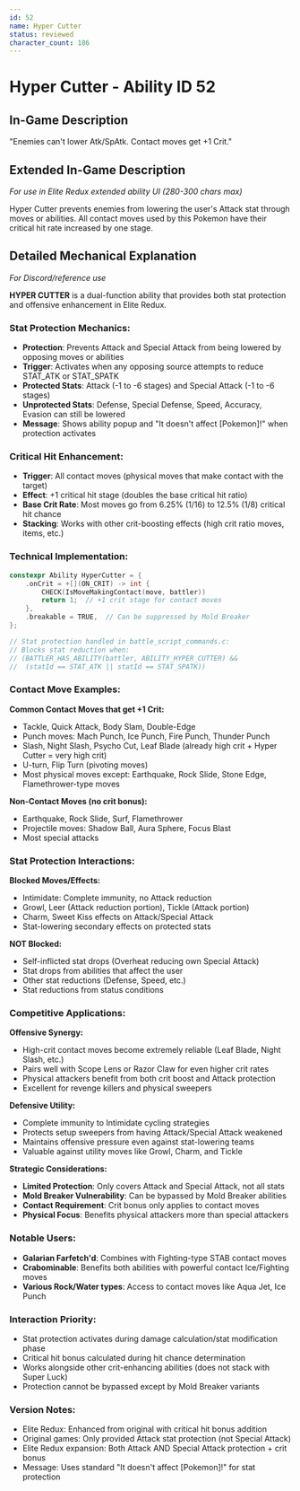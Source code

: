 ```yaml
---
id: 52
name: Hyper Cutter
status: reviewed
character_count: 186
---
```


# Hyper Cutter - Ability ID 52

## In-Game Description
"Enemies can't lower Atk/SpAtk. Contact moves get +1 Crit."

## Extended In-Game Description
*For use in Elite Redux extended ability UI (280-300 chars max)*

Hyper Cutter prevents enemies from lowering the user's Attack stat through moves or abilities. All contact moves used by this Pokemon have their critical hit rate increased by one stage.

## Detailed Mechanical Explanation
*For Discord/reference use*

**HYPER CUTTER** is a dual-function ability that provides both stat protection and offensive enhancement in Elite Redux.

### Stat Protection Mechanics:
- **Protection**: Prevents Attack and Special Attack from being lowered by opposing moves or abilities
- **Trigger**: Activates when any opposing source attempts to reduce STAT_ATK or STAT_SPATK
- **Protected Stats**: Attack (-1 to -6 stages) and Special Attack (-1 to -6 stages)
- **Unprotected Stats**: Defense, Special Defense, Speed, Accuracy, Evasion can still be lowered
- **Message**: Shows ability popup and "It doesn't affect [Pokemon]!" when protection activates

### Critical Hit Enhancement:
- **Trigger**: All contact moves (physical moves that make contact with the target)
- **Effect**: +1 critical hit stage (doubles the base critical hit ratio)
- **Base Crit Rate**: Most moves go from 6.25% (1/16) to 12.5% (1/8) critical hit chance
- **Stacking**: Works with other crit-boosting effects (high crit ratio moves, items, etc.)

### Technical Implementation:
```c
constexpr Ability HyperCutter = {
    .onCrit = +[](ON_CRIT) -> int {
        CHECK(IsMoveMakingContact(move, battler))
        return 1;  // +1 crit stage for contact moves
    },
    .breakable = TRUE,  // Can be suppressed by Mold Breaker
};

// Stat protection handled in battle_script_commands.c:
// Blocks stat reduction when:
// (BATTLER_HAS_ABILITY(battler, ABILITY_HYPER_CUTTER) && 
//  (statId == STAT_ATK || statId == STAT_SPATK))
```

### Contact Move Examples:
**Common Contact Moves that get +1 Crit:**
- Tackle, Quick Attack, Body Slam, Double-Edge
- Punch moves: Mach Punch, Ice Punch, Fire Punch, Thunder Punch
- Slash, Night Slash, Psycho Cut, Leaf Blade (already high crit + Hyper Cutter = very high crit)
- U-turn, Flip Turn (pivoting moves)
- Most physical moves except: Earthquake, Rock Slide, Stone Edge, Flamethrower-type moves

**Non-Contact Moves (no crit bonus):**
- Earthquake, Rock Slide, Surf, Flamethrower
- Projectile moves: Shadow Ball, Aura Sphere, Focus Blast
- Most special attacks

### Stat Protection Interactions:
**Blocked Moves/Effects:**
- Intimidate: Complete immunity, no Attack reduction
- Growl, Leer (Attack reduction portion), Tickle (Attack portion)
- Charm, Sweet Kiss effects on Attack/Special Attack
- Stat-lowering secondary effects on protected stats

**NOT Blocked:**
- Self-inflicted stat drops (Overheat reducing own Special Attack)
- Stat drops from abilities that affect the user
- Other stat reductions (Defense, Speed, etc.)
- Stat reductions from status conditions

### Competitive Applications:

**Offensive Synergy:**
- High-crit contact moves become extremely reliable (Leaf Blade, Night Slash, etc.)
- Pairs well with Scope Lens or Razor Claw for even higher crit rates
- Physical attackers benefit from both crit boost and Attack protection
- Excellent for revenge killers and physical sweepers

**Defensive Utility:**
- Complete immunity to Intimidate cycling strategies
- Protects setup sweepers from having Attack/Special Attack weakened
- Maintains offensive pressure even against stat-lowering teams
- Valuable against utility moves like Growl, Charm, and Tickle

**Strategic Considerations:**
- **Limited Protection**: Only covers Attack and Special Attack, not all stats
- **Mold Breaker Vulnerability**: Can be bypassed by Mold Breaker abilities
- **Contact Requirement**: Crit bonus only applies to contact moves
- **Physical Focus**: Benefits physical attackers more than special attackers

### Notable Users:
- **Galarian Farfetch'd**: Combines with Fighting-type STAB contact moves
- **Crabominable**: Benefits both abilities with powerful contact Ice/Fighting moves
- **Various Rock/Water types**: Access to contact moves like Aqua Jet, Ice Punch

### Interaction Priority:
- Stat protection activates during damage calculation/stat modification phase
- Critical hit bonus calculated during hit chance determination
- Works alongside other crit-enhancing abilities (does not stack with Super Luck)
- Protection cannot be bypassed except by Mold Breaker variants

### Version Notes:
- Elite Redux: Enhanced from original with critical hit bonus addition
- Original games: Only provided Attack stat protection (not Special Attack)
- Elite Redux expansion: Both Attack AND Special Attack protection + crit bonus
- Message: Uses standard "It doesn't affect [Pokemon]!" for stat protection